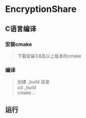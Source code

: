 # EncryptionShare

## C语言编译

### 安装cmake
>  下载安装3.8及以上版本的cmake

### 编译
>  创建 _build 目录  
>  cd _build  
>  cmake ..

## 运行